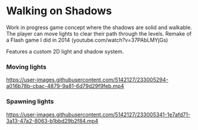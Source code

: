 # Walking on Shadows ###

Work in progress game concept where the shadows are solid and walkable.
The player can move lights to clear their path through the levels. Remake of a Flash game I did in 2014 (youtube.com/watch?v=37PAbLMYjGs)

Features a custom 2D light and shadow system.

### Moving lights ####


https://user-images.githubusercontent.com/5142127/233005294-a016b78b-cbac-4879-9a81-6d79d29f9feb.mp4

### Spawning lights ###

https://user-images.githubusercontent.com/5142127/233005341-1e7afd71-3a13-47a2-8063-b1bbd29b2f84.mp4
